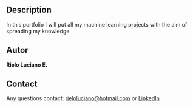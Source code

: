 ## Description

In this portfolio I will put all my machine learning projects with the aim of spreading my knowledge

## Autor

**Rielo Luciano E.**

## Contact

Any questions contact: rieloluciano@hotmail.com or [LinkedIn](www.linkedin.com/in/luciano-rielo-b63149172)
